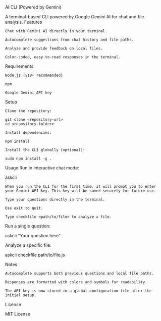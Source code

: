 AI CLI (Powered by Gemini)

A terminal-based CLI powered by Google Gemini AI for chat and file analysis.
Features

    Chat with Gemini AI directly in your terminal.

    Autocomplete suggestions from chat history and file paths.

    Analyze and provide feedback on local files.

    Color-coded, easy-to-read responses in the terminal.

Requirements

    Node.js (v18+ recommended)

    npm

    Google Gemini API key

Setup

    Clone the repository:

    git clone <repository-url>
    cd <repository-folder>

    Install dependencies:

    npm install

    Install the CLI globally (optional):

    sudo npm install -g .

Usage
Run in interactive chat mode:

askcli

    When you run the CLI for the first time, it will prompt you to enter your Gemini API key. This key will be saved securely for future use.

    Type your questions directly in the terminal.

    Use exit to quit.

    Type checkfile <path/to/file> to analyze a file.

Run a single question:

askcli "Your question here"

Analyze a specific file:

askcli checkfile path/to/file.js

Notes

    Autocomplete supports both previous questions and local file paths.

    Responses are formatted with colors and symbols for readability.

    The API key is now stored in a global configuration file after the initial setup.

License

MIT License

